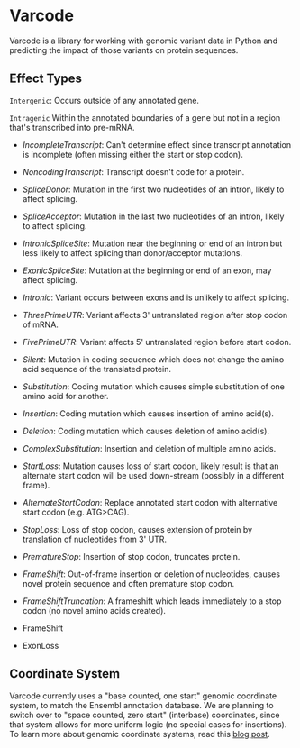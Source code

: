 Varcode
=======

Varcode is a library for working with genomic variant data in Python and predicting the impact of those variants on protein sequences.



Effect Types
------------
  `Intergenic`: Occurs outside of any annotated gene.

  `Intragenic` Within the annotated boundaries of a gene but not in a region that's transcribed into pre-mRNA.

  - *IncompleteTranscript*: Can't determine effect since transcript annotation is incomplete (often missing either the start or stop codon).
  - *NoncodingTranscript*: Transcript doesn't code for a protein.
  - *SpliceDonor*: Mutation in the first two nucleotides of an intron, likely to affect splicing.
  - *SpliceAcceptor*: Mutation in the last two nucleotides of an intron,
  likely to affect splicing.
  - *IntronicSpliceSite*: Mutation near the beginning or end of an intron but less likely to affect splicing than donor/acceptor mutations.
  - *ExonicSpliceSite*: Mutation at the beginning or end of an exon, may affect splicing.
  - *Intronic*: Variant occurs between exons and is unlikely to affect splicing.
  - *ThreePrimeUTR*: Variant affects 3' untranslated region after stop codon of mRNA.
  - *FivePrimeUTR*: Variant affects 5' untranslated region before start codon.
  - *Silent*: Mutation in coding sequence which does not change the amino acid sequence of the translated protein.
  - *Substitution*: Coding mutation which causes simple substitution of one amino acid for another.
  - *Insertion*: Coding mutation which causes insertion of amino acid(s).
  - *Deletion*: Coding mutation which causes deletion of amino acid(s).
  - *ComplexSubstitution*: Insertion and deletion of multiple amino acids.
  - *StartLoss*: Mutation causes loss of start codon, likely result is that an alternate start codon will be used down-stream (possibly in a different frame).
  - *AlternateStartCodon*: Replace annotated start codon with alternative start codon (e.g. ATG>CAG).
  - *StopLoss*: Loss of stop codon, causes extension of protein by translation of nucleotides from 3' UTR.
  - *PrematureStop*: Insertion of stop codon, truncates protein.
  - *FrameShift*: Out-of-frame insertion or deletion of nucleotides, causes novel protein sequence and often premature stop codon.
  - *FrameShiftTruncation*: A frameshift which leads immediately to a stop codon (no novel amino acids created).

  - FrameShift
  - ExonLoss


Coordinate System
-----------------
Varcode currently uses a "base counted, one start" genomic coordinate system, to match the Ensembl annotation database. We are planning to switch over to "space counted, zero start" (interbase) coordinates, since that system allows for more uniform logic (no special cases for insertions). To learn more about genomic coordinate systems, read this [blog post](http://alternateallele.blogspot.com/2012/03/genome-coordinate-conventions.html).




